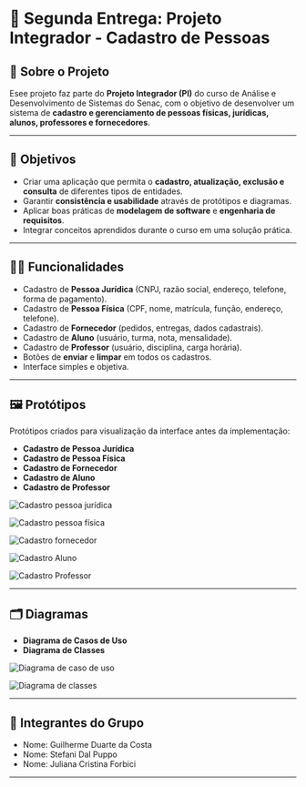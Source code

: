 # 📌 Segunda Entrega: Projeto Integrador - Cadastro de Pessoas

## 📖 Sobre o Projeto
Esee projeto faz parte do **Projeto Integrador (PI)** do curso de Análise e Desenvolvimento de Sistemas do Senac, com o objetivo de desenvolver um sistema de **cadastro e gerenciamento de pessoas físicas, jurídicas, alunos, professores e fornecedores**.  

---

## 🎯 Objetivos
- Criar uma aplicação que permita o **cadastro, atualização, exclusão e consulta** de diferentes tipos de entidades.
- Garantir **consistência e usabilidade** através de protótipos e diagramas.
- Aplicar boas práticas de **modelagem de software** e **engenharia de requisitos**.
- Integrar conceitos aprendidos durante o curso em uma solução prática.

---

## 👨‍💻 Funcionalidades
- Cadastro de **Pessoa Jurídica** (CNPJ, razão social, endereço, telefone, forma de pagamento).
- Cadastro de **Pessoa Física** (CPF, nome, matrícula, função, endereço, telefone).
- Cadastro de **Fornecedor** (pedidos, entregas, dados cadastrais).
- Cadastro de **Aluno** (usuário, turma, nota, mensalidade).
- Cadastro de **Professor** (usuário, disciplina, carga horária).
- Botões de **enviar** e **limpar** em todos os cadastros.
- Interface simples e objetiva.

---

## 🖼️ Protótipos
Protótipos criados para visualização da interface antes da implementação:

- **Cadastro de Pessoa Jurídica**  
- **Cadastro de Pessoa Física**  
- **Cadastro de Fornecedor**  
- **Cadastro de Aluno**  
- **Cadastro de Professor**

![Cadastro pessoa jurídica](https://github.com/user-attachments/assets/cbb8c2fe-c49a-464e-a678-69af95014aa0)

![Cadastro pessoa física](https://github.com/user-attachments/assets/dc09ebc6-8e18-4034-b2c8-8476ce496548)

![Cadastro fornecedor](https://github.com/user-attachments/assets/2c41551e-8d21-44cf-a690-0d3121cc51a1)

![Cadastro Aluno](https://github.com/user-attachments/assets/e9d49d42-8317-470a-aa69-2361d5a67311)

![Cadastro Professor](https://github.com/user-attachments/assets/e8513e88-0141-4237-bb14-5f1ecc0f178c)


---

## 🗂️ Diagramas
- **Diagrama de Casos de Uso**  
- **Diagrama de Classes**

![Diagrama de caso de uso](https://github.com/user-attachments/assets/008c2f69-5646-4305-930a-502a912945dd)

![Diagrama de classes](https://github.com/user-attachments/assets/4816a843-36ce-443e-ac19-76f0506ac30b)

---

## 👥 Integrantes do Grupo
- Nome: Guilherme Duarte da Costa
- Nome: Stefani Dal Puppo  
- Nome: Juliana Cristina Forbici

---
